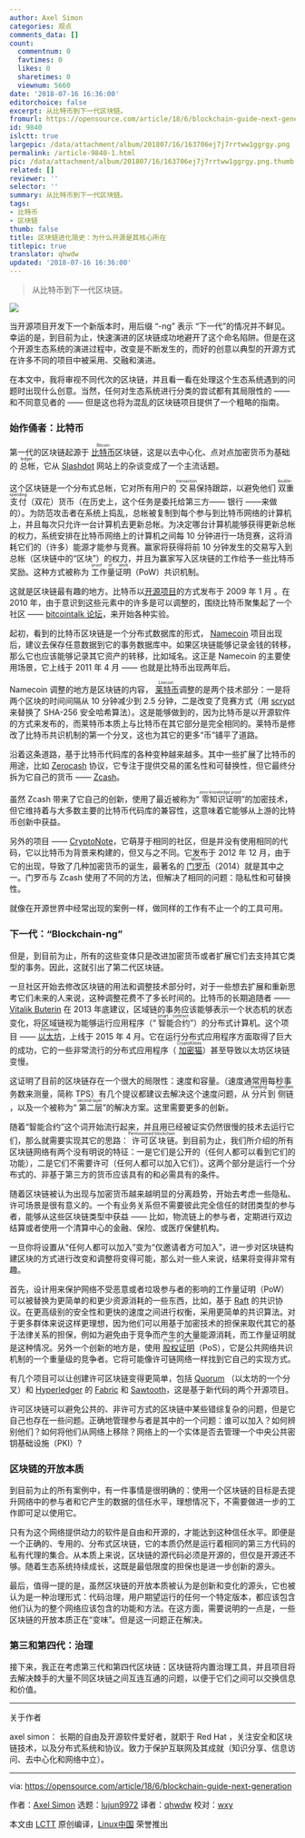 ```yaml
---
author: Axel Simon
categories: 观点
comments_data: []
count:
  commentnum: 0
  favtimes: 0
  likes: 0
  sharetimes: 0
  viewnum: 5660
date: '2018-07-16 16:36:00'
editorchoice: false
excerpt: 从比特币到下一代区块链。
fromurl: https://opensource.com/article/18/6/blockchain-guide-next-generation
id: 9840
islctt: true
largepic: /data/attachment/album/201807/16/163706ej7j7rrtww1ggrgy.png
permalink: /article-9840-1.html
pic: /data/attachment/album/201807/16/163706ej7j7rrtww1ggrgy.png.thumb.jpg
related: []
reviewer: ''
selector: ''
summary: 从比特币到下一代区块链。
tags:
- 比特币
- 区块链
thumb: false
title: 区块链进化简史：为什么开源是其核心所在
titlepic: true
translator: qhwdw
updated: '2018-07-16 16:36:00'
---
```



> 
> 从比特币到下一代区块链。
> 
> 
> 


![](/data/attachment/album/201807/16/163706ej7j7rrtww1ggrgy.png)


当开源项目开发下一个新版本时，用后缀 “-ng” 表示 “下一代”的情况并不鲜见。幸运的是，到目前为止，快速演进的区块链成功地避开了这个命名陷阱。但是在这个开源生态系统的演进过程中，改变是不断发生的，而好的创意以典型的开源方式在许多不同的项目中被采用、交融和演进。


在本文中，我将审视不同代次的区块链，并且看一看在处理这个生态系统遇到的问题时出现什么创意。当然，任何对生态系统进行分类的尝试都有其局限性的 —— 和不同意见者的 —— 但是这也将为混乱的区块链项目提供了一个粗略的指南。


### 始作俑者：比特币


第一代的区块链起源于 <ruby> <a href="https://bitcoin.org">  比特币 </a> <rt>  Bitcoin </rt></ruby> 区块链，这是以去中心化、点对点加密货币为基础的<ruby> 总帐 <rt>  ledger </rt></ruby>，它从 [Slashdot](https://slashdot.org/) 网站上的杂谈变成了一个主流话题。


这个区块链是一个分布式总帐，它对所有用户的<ruby> 交易 <rt>  transaction </rt></ruby>保持跟踪，以避免他们<ruby> 双重支付 <rt>  double-spending </rt></ruby>（双花）货币（在历史上，这个任务是委托给第三方—— 银行 ——来做的）。为防范攻击者在系统上捣乱，总帐被复制到每个参与到比特币网络的计算机上，并且每次只允许一台计算机去更新总帐。为决定哪台计算机能够获得更新总帐的权力，系统安排在比特币网络上的计算机之间每 10 分钟进行一场竞赛，这将消耗它们的（许多）能源才能参与竞赛。赢家将获得将前 10 分钟发生的交易写入到总帐（区块链中的“区块”）的权力，并且为赢家写入区块链的工作给予一些比特币奖励。这种方式被称为<ruby> 工作量证明 <rt>  proof of work </rt></ruby>（PoW）共识机制。


这就是区块链最有趣的地方。比特币以[开源项目](https://github.com/bitcoin/bitcoin)的方式发布于 2009 年 1 月 。在 2010 年，由于意识到这些元素中的许多是可以调整的，围绕比特币聚集起了一个社区 —— [bitcointalk 论坛](https://bitcointalk.org/)，来开始各种实验。


起初，看到的比特币区块链是一个分布式数据库的形式， [Namecoin](https://www.namecoin.org/) 项目出现后，建议去保存任意数据到它的事务数据库中。如果区块链能够记录金钱的转移，那么它也应该能够记录其它资产的转移，比如域名。这正是 Namecoin 的主要使用场景，它上线于 2011 年 4 月 —— 也就是比特币出现两年后。


Namecoin 调整的地方是区块链的内容，<ruby> <a href="https://litecoin.org/">  莱特币 </a> <rt>  Litecoin </rt></ruby> 调整的是两个技术部分：一是将两个区块的时间间隔从 10 分钟减少到 2.5 分钟，二是改变了竞赛方式（用 [scrypt](https://en.wikipedia.org/wiki/Scrypt) 来替换了 SHA-256 安全哈希算法）。这是能够做到的，因为比特币是以开源软件的方式来发布的，而莱特币本质上与比特币在其它部分是完全相同的。莱特币是修改了比特币共识机制的第一个分叉，这也为其它的更多“币”铺平了道路。


沿着这条道路，基于比特币代码库的各种变种越来越多。其中一些扩展了比特币的用途，比如 [Zerocash](http://zerocash-project.org/index) 协议，它专注于提供交易的匿名性和可替换性，但它最终分拆为它自己的货币 —— [Zcash](https://z.cash)。


虽然 Zcash 带来了它自己的创新，使用了最近被称为“<ruby> 零知识证明 <rt>  zero-knowledge proof </rt></ruby>”的加密技术，但它维持着与大多数主要的比特币代码库的兼容性，这意味着它能够从上游的比特币创新中获益。


另外的项目 —— [CryptoNote](https://cryptonote.org/)，它萌芽于相同的社区，但是并没有使用相同的代码，它以比特币为背景来构建的，但又与之不同。它发布于 2012 年 12 月，由于它的出现，导致了几种加密货币的诞生，最著名的 <ruby> <a href="https://en.wikipedia.org/wiki/Monero_(cryptocurrency)">  门罗币 </a> <rt>  Monero </rt></ruby> （2014）就是其中之一。门罗币与 Zcash 使用了不同的方法，但解决了相同的问题：隐私性和可替换性。


就像在开源世界中经常出现的案例一样，做同样的工作有不止一个的工具可用。


### 下一代：“Blockchain-ng”


但是，到目前为止，所有的这些变体只是改进加密货币或者扩展它们去支持其它类型的事务。因此，这就引出了第二代区块链。


一旦社区开始去修改区块链的用法和调整技术部分时，对于一些想去扩展和重新思考它们未来的人来说，这种调整花费不了多长时间的。比特币的长期追随者 —— [Vitalik Buterin](https://en.wikipedia.org/wiki/Vitalik_Buterin) 在 2013 年底建议，区域链的事务应该能够表示一个状态机的状态变化，将区域链视为能够运行应用程序（“<ruby> 智能合约 <rt>  smart contract </rt></ruby>”）的分布式计算机。这个项目 —— <ruby> <a href="https://ethereum.org">  以太坊 </a> <rt>  Ethereum </rt></ruby>，上线于 2015 年 4 月。它在运行分布式应用程序方面取得了巨大的成功，它的一些非常流行的分布式应用程序（<ruby> <a href="http://cryptokitties.co/">  加密猫 </a> <rt>  CryptoKitties </rt></ruby>）甚至导致以太坊区块链变慢。


这证明了目前的区块链存在一个很大的局限性：速度和容量。（速度通常用每秒事务数来测量，简称 TPS）有几个提议都建议去解决这个速度问题，从<ruby> 分片 <rt>  sharding </rt></ruby>到<ruby> 侧链 <rt>  sidechain </rt></ruby>，以及一个被称为“<ruby> 第二层 <rt>  second-layer </rt></ruby>”的解决方案。这里需要更多的创新。


随着“智能合约”这个词开始流行起来，并且用已经被证实仍然很慢的技术去运行它们，那么就需要实现其它的思路：<ruby> 许可区块链 <rt>  Permissioned blockchain </rt></ruby>。到目前为止，我们所介绍的所有区块链网络有两个没有明说的特征：一是它们是公开的（任何人都可以看到它们的功能），二是它们不需要许可（任何人都可以加入它们）。这两个部分是运行一个分布式的、非基于第三方的货币应该具有的和必需具有的条件。


随着区块链被认为出现与加密货币越来越明显的分离趋势，开始去考虑一些隐私、许可场景是很有意义的。一个有业务关系但不需要彼此完全信任的财团类型的参与者，能够从这些区块链类型中获益 —— 比如，物流链上的参与者，定期进行双边结算或者使用一个清算中心的金融、保险、或医疗保健机构。


一旦你将设置从“任何人都可以加入”变为“仅邀请者方可加入”，进一步对区块链构建区块的方式进行改变和调整将变得可能，那么对一些人来说，结果将变得非常有趣。


首先，设计用来保护网络不受恶意或者垃圾参与者的影响的工作量证明（PoW）可以被替换为更简单的和更少资源消耗的一些东西，比如，基于 [Raft](https://en.wikipedia.org/wiki/Raft_(computer_science)) 的共识协议。在更高级别的安全性和更快的速度之间进行权衡，采用更简单的共识算法。对于更多群体来说这样更理想，因为他们可以用基于加密技术的担保来取代其它的基于法律关系的担保，例如为避免由于竞争而产生的大量能源消耗，而工作量证明就是这种情况。另外一个创新的地方是，使用 <ruby> <a href="https://www.investopedia.com/terms/p/proof-stake-pos.asp">  股权证明 </a> <rt>  Proof of Stake </rt></ruby>（PoS），它是公共网络共识机制的一个重量级的竞争者。它将可能像许可链网络一样找到它自己的实现方式。


有几个项目可以让创建许可区块链变得更简单，包括 [Quorum](https://www.jpmorgan.com/global/Quorum) （以太坊的一个分叉）和 [Hyperledger](https://hyperledger.org/) 的 [Fabric](https://www.hyperledger.org/projects/fabric) 和 [Sawtooth](https://www.hyperledger.org/projects/sawtooth)，这是基于新代码的两个开源项目。


许可区块链可以避免公共的、非许可方式的区块链中某些错综复杂的问题，但是它自己也存在一些问题。正确地管理参与者是其中的一个问题：谁可以加入？如何辨别他们？如何将他们从网络上移除？网络上的一个实体是否去管理一个中央公共密钥基础设施（PKI）?


### 区块链的开放本质


到目前为止的所有案例中，有一件事情是很明确的：使用一个区块链的目标是去提升网络中的参与者和它产生的数据的信任水平，理想情况下，不需要做进一步的工作即可足以使用它。


只有为这个网络提供动力的软件是自由和开源的，才能达到这种信任水平。即便是一个正确的、专用的、分布式区块链，它的本质仍然是运行着相同的第三方代码的私有代理的集合。从本质上来说，区块链的源代码必须是开源的，但仅是开源还不够。随着生态系统持续成长，这既是最低限度的担保也是进一步创新的源头。


最后，值得一提的是，虽然区块链的开放本质被认为是创新和变化的源头，它也被认为是一种治理形式：代码治理，用户期望运行的任何一个特定版本，都应该包含他们认为的整个网络应该包含的功能和方法。在这方面，需要说明的一点是，一些区块链的开放本质正在“变味”。但是这一问题正在解决。


### 第三和第四代：治理


接下来，我正在考虑第三代和第四代区块链：区块链将内置治理工具，并且项目将去解决棘手的大量不同区块链之间互连互通的问题，以便于它们之间可以交换信息和价值。




---


关于作者


axel simon： 长期的自由及开源软件爱好者，就职于 Red Hat ，关注安全和区块链技术，以及分布式系统和协议。致力于保护互联网及其成就（知识分享、信息访问、去中心化和网络中立）。




---


via: <https://opensource.com/article/18/6/blockchain-guide-next-generation>


作者：[Axel Simon](https://opensource.com/users/axel) 选题：[lujun9972](https://github.com/lujun9972) 译者：[qhwdw](https://github.com/qhwdw) 校对：[wxy](https://github.com/wxy)


本文由 [LCTT](https://github.com/LCTT/TranslateProject) 原创编译，[Linux中国](https://linux.cn/) 荣誉推出